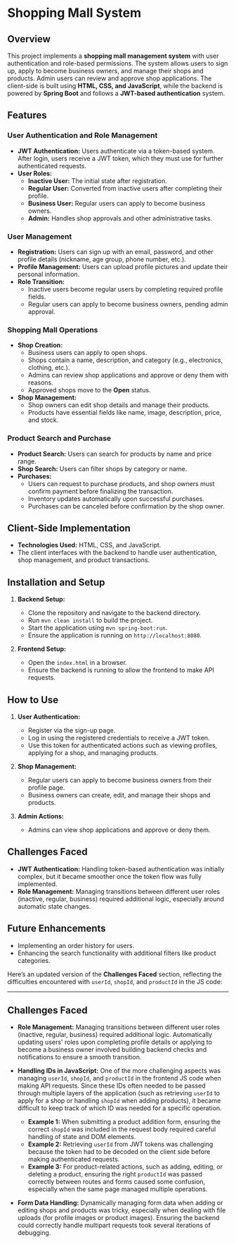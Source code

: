 
# Shopping Mall System

## Overview

This project implements a **shopping mall management system** with user authentication and role-based permissions. The system allows users to sign up, apply to become business owners, and manage their shops and products. Admin users can review and approve shop applications. The client-side is built using **HTML, CSS, and JavaScript**, while the backend is powered by **Spring Boot** and follows a **JWT-based authentication** system.

## Features

### User Authentication and Role Management

- **JWT Authentication:** Users authenticate via a token-based system. After login, users receive a JWT token, which they must use for further authenticated requests.
- **User Roles:**
  - **Inactive User:** The initial state after registration.
  - **Regular User:** Converted from inactive users after completing their profile.
  - **Business User:** Regular users can apply to become business owners.
  - **Admin:** Handles shop approvals and other administrative tasks.

### User Management

- **Registration:** Users can sign up with an email, password, and other profile details (nickname, age group, phone number, etc.).
- **Profile Management:** Users can upload profile pictures and update their personal information.
- **Role Transition:** 
  - Inactive users become regular users by completing required profile fields.
  - Regular users can apply to become business owners, pending admin approval.

### Shopping Mall Operations

- **Shop Creation:**
  - Business users can apply to open shops.
  - Shops contain a name, description, and category (e.g., electronics, clothing, etc.).
  - Admins can review shop applications and approve or deny them with reasons.
  - Approved shops move to the **Open** status.
- **Shop Management:**
  - Shop owners can edit shop details and manage their products.
  - Products have essential fields like name, image, description, price, and stock.

### Product Search and Purchase

- **Product Search:** Users can search for products by name and price range.
- **Shop Search:** Users can filter shops by category or name.
- **Purchases:**
  - Users can request to purchase products, and shop owners must confirm payment before finalizing the transaction.
  - Inventory updates automatically upon successful purchases.
  - Purchases can be canceled before confirmation by the shop owner.

## Client-Side Implementation

- **Technologies Used:** HTML, CSS, and JavaScript.
- The client interfaces with the backend to handle user authentication, shop management, and product transactions.
  
## Installation and Setup

1. **Backend Setup:**
    - Clone the repository and navigate to the backend directory.
    - Run `mvn clean install` to build the project.
    - Start the application using `mvn spring-boot:run`.
    - Ensure the application is running on `http://localhost:8080`.

2. **Frontend Setup:**
    - Open the `index.html` in a browser.
    - Ensure the backend is running to allow the frontend to make API requests.

## How to Use

1. **User Authentication:**
   - Register via the sign-up page.
   - Log in using the registered credentials to receive a JWT token.
   - Use this token for authenticated actions such as viewing profiles, applying for a shop, and managing products.

2. **Shop Management:**
   - Regular users can apply to become business owners from their profile page.
   - Business owners can create, edit, and manage their shops and products.

3. **Admin Actions:**
   - Admins can view shop applications and approve or deny them.

## Challenges Faced

- **JWT Authentication:** Handling token-based authentication was initially complex, but it became smoother once the token flow was fully implemented.
- **Role Management:** Managing transitions between different user roles (inactive, regular, business) required additional logic, especially around automatic state changes.

## Future Enhancements

- Implementing an order history for users.
- Enhancing the search functionality with additional filters like product categories.

Here’s an updated version of the **Challenges Faced** section, reflecting the difficulties encountered with `userId`, `shopId`, and `productId` in the JS code:

---

## Challenges Faced
  
- **Role Management:** Managing transitions between different user roles (inactive, regular, business) required additional logic. Automatically updating users' roles upon completing profile details or applying to become a business owner involved building backend checks and notifications to ensure a smooth transition.

- **Handling IDs in JavaScript:** One of the more challenging aspects was managing `userId`, `shopId`, and `productId` in the frontend JS code when making API requests. Since these IDs often needed to be passed through multiple layers of the application (such as retrieving `userId` to apply for a shop or handling `shopId` when adding products), it became difficult to keep track of which ID was needed for a specific operation. 
    - **Example 1:** When submitting a product addition form, ensuring the correct `shopId` was included in the request body required careful handling of state and DOM elements.
    - **Example 2:** Retrieving `userId` from JWT tokens was challenging because the token had to be decoded on the client side before making authenticated requests. 
    - **Example 3:** For product-related actions, such as adding, editing, or deleting a product, ensuring the right `productId` was passed correctly between routes and forms caused some confusion, especially when the same page managed multiple operations.

- **Form Data Handling:** Dynamically managing form data when adding or editing shops and products was tricky, especially when dealing with file uploads (for profile images or product images). Ensuring the backend could correctly handle multipart requests took several iterations of debugging.
